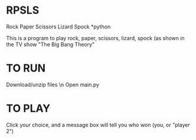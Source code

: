 # RPSLS
Rock Paper Scissors Lizard Spock *python

This is a program to play rock, paper, scissors, lizard, spock (as shown in the TV show "The Big Bang Theory"

TO RUN
=======
Download/unzip files \n
Open main.py

TO PLAY
========
Click your choice, and a message box will tell you who won (you, or "player 2")
